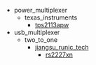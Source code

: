 * power_multiplexer
  * texas_instruments
    * [tps2113apw](power_multiplexer/texas_instruments/tps2113apw)
* usb_multiplexer
  * two_to_one
    * [jiangsu_runic_tech](usb_multiplexer/two_to_one/jiangsu_runic_tech)
      * [rs2227xn](usb_multiplexer/two_to_one/jiangsu_runic_tech/rs2227xn)
